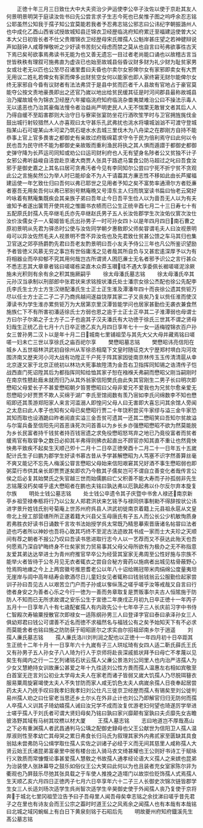 <!-- { "loadSidebar": true } -->
　　正徳十年三月三日致仕大中大夫资治少尹运使李公卒子汝佐以使于京赴其友人何景明景明哭于庭读汝佐书曰先公尝言求子生志今死也已矣惟子图之呜呼余忍志铭公耶虽然公知我于孺子知公宜莫能若我者予忍弗志铭公邪志曰公讳纪字朝振潞州人也中成化乙酉山西省试授故城知县迁锦衣卫经歴临洮府知府累迁至福建运使曽大父本大父日初皆长者不仕父贵赠锦衣卫经歴母宋氏赠孺人公魁岸甚庄望之若神徤辩说声如鼓钟人咸尊惮敬听之少好读书苦刻父母虑而禁之莫从也自言曰茍弗欲事徃古天下焉已矣茍欲事焉弗读书无能为也又善无遗忘一目过者老尚能口诵也以故稽古言当世皆秩秩有理叙可施弗直为虚诙已也始至故城县俗昏议财多财为礼少财为耻贫家男女或壮老无以匹也公至尽召诸里耆曰夫昏也尔卖尔女邪俾尔女有家邪即卖女有大贾无用议二姓礼若俾女有家而俾多出财贫空女何以能家也即人家终窘无财尔能俾尔女终无家邪自今昏有议财者有法法弗贷于是县中贫而匹者千人县故有官地占于豪官莫能夺公按文责地豪畏即出之还官乃嵗以地出给贫民缓其征是时河间郡县最称故城县治乃擢故城令为锦衣卫经歴六年擢临洮府知府临洮杂畨夷桀难治公曰不操法示毒人无以逺恶也乃治其豪侮法慢令者治益尚严明吏民人人无不惴栗无敢冒文者其后人人乃得自缓不至蹈害郡则大治守日与寮寀张宴防坐花行酒吹笙竽时与卫官拥旌旄伐金鼓出城行射较猎然人人亦喜观曰太守甚乐孔武弗扰也洮水将壊城汹汹不可渡守登城指某山石可堤某山木可梁乃筑石堤水水去城三里伐木为八舟梁之在郡刚方自持不能恭事上官上官多畏害之都御史有亲故过府贩绵葛求守令于民为倍利焉守曰此何以令民也吾为民守终不能为都御史亲故贩而重利渔民将执之其人惧而遁譛于都御史都御史弹守降为长芦运司同知或劝公曰运司财利府也人无有望身名陟者公又贫独不计子女邪公弗听益峻自洁尝赴京诸大商贾人张具于路遮马畱食公防马超过之叱曰吾食汝邪于是御史嘉之上其名曰居可贪弗汚者今见有李同知尔公尝曰宁死不折宁贫不贪观此公之言施矣然公为举人时已能却金不为人干请葢其方亷志性不移如此由长芦擢福建运使一年乞致仕归曰吾何以弗已耶世之见用者予知之矣不富势率通滑尔方者贬亷者塞吾无用矣吾何以弗已邪别号黙庵晩又号漳东主人归而筑室读书扁曰怡老云窝好吟咏着有黙庵集既疾会其亲族子弟曰吾年止今日吾平生俭人以为啬吾无人以为有夫谁知予者遂出箧笥开使共视之惟圗书衣帻而已公生正统辛酉七月二十三日寿七十有五配原氏封孺人先卒继毛氏亦先卒继赵氏男子五人长汝佐郡学生次汝佑仪賔次汝仕汝价汝儒女子一人菊姬皆毛氏出孙男子一时可孙女四卜以是年四月四日南石曹之原初景明从先君为驿丞时公使与汝佐同学朝夕惠敎即父师矣甞谓毛夫人曰汝视景明毋可以异汝佐然毛夫人视景明不啻不异汝佐也及先君致仕贫甚公馈之车马其归也集卫官送之郊亭扬爵酌先君曰吾老友酌景明曰吾小友夫予侍公三年也凡公所鉴识望励予者皆徳义风慕无穷之事岂有世俗庸浅之见者哉其所自负与又甚宏逺深厚予以为有将相器业而卒抑郁不究其用何哉岂古所谓贤人困厄亷士无名者邪予识公之言行甚众不悉志志其大章章者铭曰嗟嗟栋梁直木众莽玉瓉珪不遇大享委佩长裾嗟嗟泥涂厥施未光积则有余有余之积其施厥嗣乎
　　徐太母潘氏墓志铭
　　徐太母潘氏卒其元孙汉当承制以刑部郎中张君状来求铭按状潘氏处士潘宗女徐公杰配也徐公先配李氏李氏生士方士方生汉继配潘氏生士正士正生淮及潭潘年四十而丧徐公遗其赀钜万尽以任士方士正二子二子乃商呉越间遂益饶厚其家二子又丧矣乃复以赀任淮而使汉潭读书为学生淮亦累赀钜万为大居第京里汉潭皆能学问也居家甚勤俭无袭衣兼食然施族仁下不有所害初潘适徐氏士方弱也恩之逾于士正士正卒其二子淮潭弱也母谓士方曰尔子尔弟之子士方子二子也逾其子汉夫潘氏有大功徳于徐氏三世其不谓之贤母妇哉生正统乙丑七月十六日卒正徳乙亥九月四日享年七十一女一适梅镗锦衣百户孙女三曽孙男二汉卜以是年十月二日城南七里铺祖茔与其先大父大母并藏焉铭曰嗟嗟一妇未亡三世以享徐氏之庙百祀尔享
　　樊懋昭墓志铭
　　樊懋昭讳亮信阳在城乡人五世祖林洪武初自徐州从军徐丞相麾下文皇时随征克大宁歴郑村埧白沟河攻围济南又歴夹河小河大战有功陞正千户死于阵其家因徙南京林传玉玉传清清扈从幸北京遂又家于北京正统初以林功大死事故陞清为金吾右卫指挥同知锡之诰清传子恺战西直门死诏陞其后为都指挥同知给恤其家子恕在襁褓夭弗嗣而懋昭父刚当嗣刚时在南京性戆赴廕未就而归乃从其外翁家信阳樊氏由此失其官刚生二男子长曰明次即懋昭父母爱长子不甚爱懋昭朝夕笞詈懋昭曰父母非爱兄不爱我也为兄贫尔愈亲爱无怨懋昭少好贾贾不欺人买绵于湖广李氏至馆阅数有羡乃宻如李氏问绵数李不知也懋昭即还其羡游郑阳家人来言河滥溺人即惶问父母人曰无害即大喜忘问其余馆人旁闻之太息曰此人孝子也知有父母已矣懋昭行贾二十年饶积尝买牛家缪与溢三金牛家恐其知而取也设酒跪曰昨者阅直实溢三金吾贫可遗其一还其二懋昭笑曰吾知尔贫故溢与尔甯兵备至信阳先问首恶诛死次问首善以为乡长乡亦强懋昭懋昭不欲为然莫能脱为乡长民富者持千钱贫者持百钱宻遗之求免役懋昭怒骂弃之地已乃竟役富者而贫者缓焉官有取甞争之数日必抑其半弗得则拂衣起直出不顾官亦知其直不重让也然竟怏怏弗平致疾不起矣生天顺己夘十二月十二日卒正徳癸酉十二月二十一日年五十五嵗配计氏生子曰鹏为郡学生好读书慕古昔从予学甚解懋昭为人笃塞不识字然善算丝毫不爽又能记不忘先人梅溪公甞言懋昭父母始来信阳艰窘其兄好酒不事生懋昭弱也即粥菜行市供其亲长即贾贾遂矣即农乃今敎其子儒矣岂可不谓自立善变化者哉传言公侯之后必复其始樊氏之失官越三世而始儒鹏曰亡父积善不能大寿而子孙孤弱非先生志铭蔑没朽矣嗟乎逺大懋昭者在鹏也夫铭曰孰达弗以厄孰起弗以仆尔反尔弃本旋复尔族
　　明处士钱公墓志铭
　　处士钱公卒遗令其子庆暨中书舍人禄还南京新亭乡祖茔禄奉柩将行乃以公友人郑君洪状来乞铭予与禄同供事制勑不得辞按状公讳进字景升姓钱氏别号菊庵上世苏州府呉县人洪武初徙南京着籍上元县祖永扈从文皇帝北上授工部营缮所所正遂着籍大兴县父玉母唐氏有子五人而公长公少机敏恂质身若弗胜衣好读书日诵数千言攻书法始授学呉太常既乃精思摹索晋唐诸名帖甞曰法者迹也巧者所以神妙也吾将心致其巧终不至泥古法迹故其书成一家而士大夫珍之天顺间有荐之朝者不报公乃叹曰吾读书思进取行志今人以一艺荐而又不获达此殆天也吾何愿焉乃深自铲晦终身不仕矣家贫力贸易事其父母父母所欲有为极办之无不称指意友爱其弟达达举进士为青州府推官早卒公为经营其室家无弗周至公性好施与宗族不能举火者皆待于公冬月见无衣者辄衣之尝自合秘方膏药以施病者出城见枯骨蔽野心怆焉购地瘗之今上上两宫徽号推恩耆老公以年八十诏给赐冠带米肉绢绵公度量夷坦无崖岸与闾中高年结寿会歌酒尽日儿童妇女见者辄称曰钱翁钱翁云公服勤俭起家尝训子孙曰吾见古人以艰苦立门户而子孙或以奓纵荡之嗟乎嗟乎汝等戒哉又自言曰行徳者身安之为善者心乐之今行一徳为一善而务章取复是贾贩事尔夫古人恒隂施于防防人不知而已无所求故谓之安乐公生于宣徳二年庚戌正月初九日卒正徳十一年丙子五月十一日享年八十有七歳配崔孺人有内政先公十七年卒子三人长庆前习字中书侍仁智殿次寿输粟授散官次即禄女一适陈纲孙男三人曰登译字官曰泰曰承泽孙女三人俱幼郑君曰钱公可谓善不近名而徳不求福然名与福钱公有之矣予始知天下有不必求而莫能舍者也铭曰施之防防获于昭昭匪尔之求实由尔招祖邱南乡尔于逍遥
　　刘孺人亷氏墓志铭
　　孺人亷氏洛川刘判润之配也以正徳十一年四月初十日卒距其生正统十二年十月十一日享年六十九嵗有子三人珙玹琦有女四人适二靳氏薛氏王氏又有孙男子五人孙女子八人琦为行人于京师将赴丧深戚抵状拜予曰母亡不孝蔑以见矣生有阈内之行一二乞列诸铭石状云孺人父亷公景浩刘公同里人也内治严洁孺人为少女又慧絶持女训故亷公甚爱之年十九徃适刘公性方畏而孺人温惠左右相如宾敬至白首室无迕言刘公初业太学母太夫人在家老而诸子皆弱又嵗大饥孺人乃尽脱珥簮衣服易粟周旋窘竭使太夫人不失甘防而家人咸无饥色太夫人病嵗余孺人日夜奉起居尝药太夫人乃抚手叹曰我孝妇我孝妇刘公仕凡三徙京卫经歴而孺人有锡矣至刘公徙判易州孺人劝之曰仕宦老当思还乡土尔乆在外非止计也刘公乃即解官归归无防何而孺人卒孺人义训其子琦幼嬉孺人诫曰汝兄学不成而汝复优游老妇何望也琦遂厉学举进士嗟乎孺人于刘氏者可谓大贤妇母矣乃铭曰孰曰家兴靡颠有室孰曰夫贞靡先女吉瞻彼洛野其域有马树其坟槚以材大厦
　　王孺人墓志铭
　　志曰地道岂不厚哉髙山之下必有重渊孺人者武昌通判马公瑀之配御史録母也父王公献世为信阳卫人孺人温厚淑则性至孝幼亡其母哭之累日弗食长归马氏为叙理其家外内弗贰家至匮缺其具食翁姑未尝弗防马公缉学取仕孺人实佐之训诸子必经于义而无间其慈里人咸称孺人大贤云始王氏诸昆弟富豪里中居有楼台出入骑马衣文绮甚耀也王公则好书诗工于赋咏行义敦质而常慷慨论事甚爱孺人慧敎之书故孺人通孝经论语大义孺人之来嫔也昆弟为治装使人张牀幕导之鼓乐如俗仪王公大笑曰此何以为也且装者充女室家陈尔非为衢观也乃屛鼓乐尽弛其张具载之于车使人推挽之造壻门以故崇俭贬饰孺人式焉孺人生天顺乙亥六月四日正徳丙子七月六日卒享年六十二子三人长御史次锦次链皆郡学生女三人长适刘旸次适学生呉尚智次适学生辛昊御史使于外闻孺人丧乃复使于京将奔于城北七里冈祖茔泣告予曰子吾母里人闻吾母矣幸志铭之余抆涕曰嗟乎昔先君子之在里也有诗友会而王公宗之葢时时道王公之风焉余之闻孺人也有本哉有本哉铭曰北城之域冈蜿蜒上有白日下黄泉刻铭于石昭后先
　　明故夔州府知府鐡溪先生髙公墓志铭
